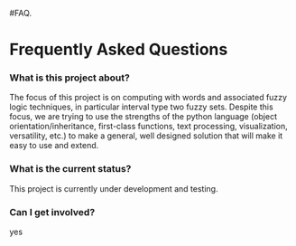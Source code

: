 #FAQ.

# Frequently Asked Questions #

### **What is this project about?** ###
The focus of this project is on computing with words and associated fuzzy logic techniques, in particular interval type two fuzzy sets.  Despite this focus, we are trying to use the strengths of the python language (object orientation/inheritance, first-class functions, text processing, visualization, versatility, etc.) to make a general, well designed solution that will make it easy to use and extend.

### **What is the current status?** ###

This project is currently under development and testing.

### **Can I get involved?** ###
yes